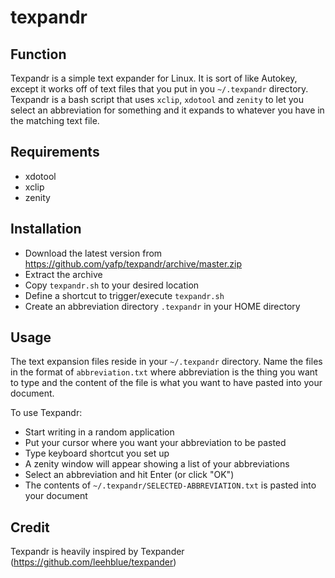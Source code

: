 # texpandr

## Function
Texpandr is a simple text expander for Linux. It is sort of like Autokey, except it works off of text files that you put in you `~/.texpandr` directory. Texpandr is a bash script that uses `xclip`, `xdotool` and `zenity` to let you select an abbreviation for something and it expands to whatever you have in the matching text file.

## Requirements
- xdotool
- xclip
- zenity

## Installation
- Download the latest version from https://github.com/yafp/texpandr/archive/master.zip
- Extract the archive
- Copy `texpandr.sh` to your desired location
- Define a shortcut to trigger/execute `texpandr.sh`
- Create an abbreviation directory `.texpandr` in your HOME directory

## Usage
The text expansion files reside in your `~/.texpandr` directory. Name the files in the format of `abbreviation.txt` where abbreviation is the thing you want to type and the content of the file is what you want to have pasted into your document.

To use Texpandr:

* Start writing in a random application
* Put your cursor where you want your abbreviation to be pasted
* Type keyboard shortcut you set up
* A zenity window will appear showing a list of your abbreviations
* Select an abbreviation and hit Enter (or click "OK")
* The contents of `~/.texpandr/SELECTED-ABBREVIATION.txt` is pasted into your document


## Credit
Texpandr is heavily inspired by Texpander (https://github.com/leehblue/texpander)
